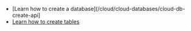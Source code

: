 * [Learn how to create a database](/cloud/cloud-databases/cloud-db-create-api]
* [Learn how to create tables](/cloud/cloud-databases/cloud-create-table-api)
